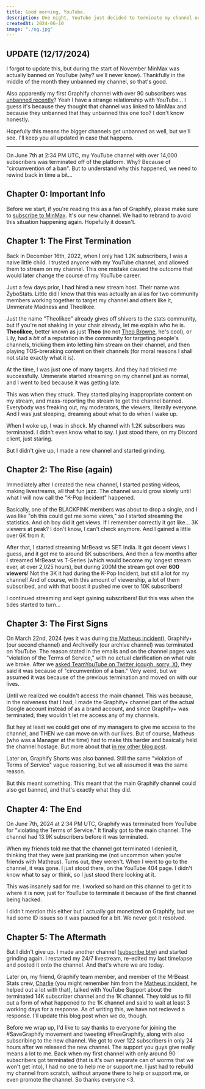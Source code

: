 ```yaml
---
title: Good morning, YouTube.
description: One night, YouTube just decided to terminate my channel out of nowhere. Here's the full story.
createdAt: 2024-06-10
image: "./og.jpg"
---
```


## UPDATE (12/17/2024)

I forgot to update this, but during the start of November MinMax was actually banned on YouTube (why? we'll never know). Thankfully in the middle of the month they unbanned my channel, so that's good.

Also apparently my first Graphify channel with over 90 subscribers was [unbanned recently](https://www.youtube.com/channel/UCw5kIzE9xi0Jqg6gbS0qCNQ)? Yeah I have a strange relationship with YouTube... I guess it's because they thought that channel was linked to MinMax and because they unbanned that they unbanned this one too? I don't know honestly.

Hopefully this means the bigger channels get unbanned as well, but we'll see. I'll keep you all updated in case that happens.

---

On June 7th at 2:34 PM UTC, my YouTube channel with over 14,000 subscribers was terminated off of the platform. Why? Because of "circumvention of a ban". But to understand why this happened, we need to rewind back in time a bit...

## Chapter 0: Important Info

Before we start, if you're reading this as a fan of Graphify, please make sure to [subscribe to MinMax](https://youtube.com/@MinMaxStats). It's our new channel. We had to rebrand to avoid this situation happening again. Hopefully it doesn't.

## Chapter 1: The First Termination

Back in December 16th, 2022, when I only had 1.2K subscribers, I was a naive little child. I trusted anyone with my YouTube channel, and allowed them to stream on my channel. This one mistake caused the outcome that would later change the course of my YouTube career.

Just a few days prior, I had hired a new stream host. Their name was ZyboStats. Little did I know that this was actually an alias for two community members working together to target my channel and others like it, Ummerate Madness and Theolikee.

Just the name "Theolikee" already gives off shivers to the stats community, but if you're not shaking in your chair already, let me explain who he is. **Theolikee**, better known as just **Theo** (no not [Theo Browne](https://youtube.com/@t3dotgg), he's cool), or Lily, had a _bit_ of a reputation in the community for targeting people's channels, tricking them into letting him stream on their channel, and then playing TOS-breraking content on their channels (for moral reasons I shall not state exactly what it is).

At the time, I was just one of many targets. And they had tricked me successfully. Ummerate started streaming on my channel just as normal, and I went to bed because it was getting late.

This was when they struck. They started playing inappropriate content on my stream, and mass-reporting the stream to get the channel banned. Everybody was freaking out, my moderators, the viewers, literally everyone. And I was just sleeping, dreaming about what to do when I wake up.

When I woke up, I was in shock. My channel with 1.2K subscribers was terminated. I didn't even know what to say. I just stood there, on my Discord client, just staring.

But I didn't give up, I made a new channel and started grinding.

## Chapter 2: The Rise (again)

Immediately after I created the new channel, I started posting videos, making livestreams, all that fun jazz. The channel would grow slowly until what I will now call the "K-Pop Incident" happened.

Basically, one of the BLACKPINK members was about to drop a single, and I was like "oh this could get me some views," so I started streaming the statistics. And oh boy did it get views. If I remember correctly it got like... 3K viewers at peak? I don't know, I can't check anymore. And I gained a little over 6K from it.

After that, I started streaming MrBeast vs SET India. It got decent views I guess, and it got me to around 8K subscribers. And then a few months after I streamed MrBeast vs T-Series (which would become my longest stream ever, at over 2,025 hours), but during 200M the stream got over **600 viewers**! Not the 3K it had during the K-Pop Incident, but still a lot for my channel! And of course, with this amount of viewership, a lot of them subscribed, and with that boost it pushed me over to 10K subscribers!

I continued streaming and kept gaining subscribers! But this was when the tides started to turn...

## Chapter 3: The First Signs

On March 22nd, 2024 (yes it was during [the Matheus incident](/blog/dear-matheus)), Graphify+ (our second channel) and Archiveify (our archive channel) was terminated on YouTube. The reason stated in the emails and on the channel pages was "violation of the Terms of Service," with no actual clarification on what rule we broke. After we [asked TeamYouTube on Twitter (cough, sorry, X)](https://x.com/GraphifyStudios/status/1770782181180182946), they said it was because of "circumvention of a ban." Very weird, but we assumed it was because of the previous termination and moved on with our lives.

Until we realized we couldn't access the main channel. This was because, in the naiveness that I had, I made the Graphify+ channel part of the actual Google account instead of as a brand account, and since Graphify+ was terminated, they wouldn't let me access any of my channels.

But hey at least we could get one of my managers to give me access to the channel, and THEN we can move on with our lives. But of course, Matheus (who was a Manager at the time) had to make this harder and basically held the channel hostage. But more about that [in my other blog post](/blog/dear-matheus#chapter-5-holding-graphify-hostage).

Later on, Graphify Shorts was also banned. Still the same "violation of Terms of Service" vague reasoning, but we all assumed it was the same reason.

But this meant something. This meant that the main Graphify channel could also get banned, and that's exactly what they did.

## Chapter 4: The End

On June 7th, 2024 at 2:34 PM UTC, Graphify was terminated from YouTube for "violating the Terms of Service." It finally got to the main channel. The channel had 13.9K subscribers before it was terminated.

When my friends told me that the channel got terminated I denied it, thinking that they were just pranking me (not uncommon when you're friends with Matheus). Turns out, they weren't. When I went to go to the channel, it was gone. I just stood there, on the YouTube 404 page. I didn't know what to say or think, so I just stood there looking at it.

This was insanely sad for me. I worked so hard on this channel to get it to where it is now, just for YouTube to terminate it because of the first channel being hacked.

I didn't mention this either but I actually got monetized on Graphify, but we had some ID issues so it was paused for a bit. We never got it resolved.

## Chapter 5: The Aftermath

But I didn't give up. I made another channel ([subscribe btw](https://youtube.com/@MinMaxStats)) and started grinding again. I restarted my 24/7 livestream, re-edited my last timelapse and posted it onto the channel. And that's where we are today.

Later on, my friend, Graphify team member, and member of the MrBeast Stats crew, [Charlie](https://twitter.com/charlieashfordd) (you might remember him from the [Matheus incident](/blog/dear-matheus), he helped out a lot with that), talked with YouTube Support about the terminated 14K subscriber channel and the 1K channel. They told us to fill out a form of what happened to the 1K channel and said to wait at least 3 working days for a response. As of writing this, we have not recieved a response. I'll update this blog post when we do, though.

Before we wrap up, I'd like to say thanks to everyone for joining the #SaveGraphify movement and tweeting #FreeGraphify, along with also subscribing to the new channel. We got to over 122 subscribers in only 24 hours after we released the new channel. The support you guys give really means a lot to me. Back when my first channel with only around 90 subscribers got terminated (that is it's own separate can of worms that we won't get into), I had no one to help me or support me. I just had to rebuild my channel from scratch, without anyone there to help or support me, or even promote the channel. So thanks everyone <3.
